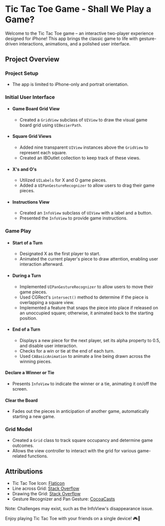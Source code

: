 # Tic Tac Toe Game - Shall We Play a Game?

Welcome to the Tic Tac Toe game – an interactive two-player experience designed for iPhone! This app brings the classic game to life with gesture-driven interactions, animations, and a polished user interface.


## Project Overview

### Project Setup
- The app is limited to iPhone-only and portrait orientation.

### Initial User Interface

- #### Game Board Grid View
  - Created a `GridView` subclass of `UIView` to draw the visual game board grid using `UIBezierPath`.

- #### Square Grid Views
  - Added nine transparent `UIView` instances above the `GridView` to represent each square.
  - Created an IBOutlet collection to keep track of these views.

- #### X's and O's
  - Utilized `UILabels` for X and O game pieces.
  - Added a `UIPanGestureRecognizer` to allow users to drag their game pieces.

- #### Instructions View
  - Created an `InfoView` subclass of `UIView` with a label and a button.
  - Presented the `InfoView` to provide game instructions.

### Game Play

- #### Start of a Turn
  - Designated X as the first player to start.
  - Animated the current player's piece to draw attention, enabling user interaction afterward.

- #### During a Turn
  - Implemented `UIPanGestureRecognizer` to allow users to move their game pieces.
  - Used CGRect's `intersect()` method to determine if the piece is overlapping a square view.
  - Implemented a feature that snaps the piece into place if released on an unoccupied square; otherwise, it animated back to the starting position.

- #### End of a Turn
  - Displays a new piece for the next player, set its alpha property to 0.5, and disable user interaction.
  - Checks for a win or tie at the end of each turn.
  - Used `CABasicAnimation` to animate a line being drawn across the winning pieces.

#### Declare a Winner or Tie
  - Presents `InfoView` to indicate the winner or a tie, animating it on/off the screen.

#### Clear the Board
  - Fades out the pieces in anticipation of another game, automatically starting a new game.

### Grid Model
  - Created a `Grid` class to track square occupancy and determine game outcomes.
  - Allows the view controller to interact with the grid for various game-related functions.

## Attributions

- Tic Tac Toe Icon: [Flaticon](https://www.flaticon.com/free-icon/tic-tac-toe_1021366)
- Line across Grid: [Stack Overflow](https://stackoverflow.com/questions/26662415/draw-a-line-with-uibezierpath)
- Drawing the Grid: [Stack Overflow](https://stackoverflow.com/questions/52841082/how-to-override-drawrect-function-in-uiview-swift)
- Gesture Recognizer and Pan Gesture: [CocoaCasts](https://cocoacasts.com/swift-fundamentals-working-with-pan-gesture-recognizers-in-swift)

Note: Challenges may exist, such as the InfoView's disappearance issue.

Enjoy playing Tic Tac Toe with your friends on a single device! 🎮👥
